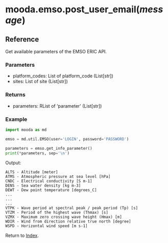 # mooda.emso.post_user_email(*message*)

## Reference

Get available parameters of the EMSO ERIC API.

### Parameters

* platform_codes: List of platform_code (List[str])
* sites: List of site (List[str])

### Returns

* parameters: RList of 'parameter' (List[str])

### Example

```python
import mooda as md

emso = md.util.EMSO(user='LOGIN', password='PASSWORD')

parameters = emso.get_info_parameter()
print(*parameters, sep='\n')
```

Output:

```
ALTS - Altitude [meter]
ATMS - Atmospheric pressure at sea level [hPa]
CNDC - Electrical conductivity [S m-1]
DENS - Sea water density [kg m-3]
DEWT - Dew point temperature [degrees_C]
...
...
...
VTPK - Wave period at spectral peak / peak period (Tp) [s]
VTZM - Period of the highest wave (Thmax) [s]
VZMX - Maximum zero crossing wave height (Hmax) [m]
WDIR - Wind from direction relative true north [degree]
WSPD - Horizontal wind speed [m s-1]
```
Return to [Index](../../index_api_reference.md).
